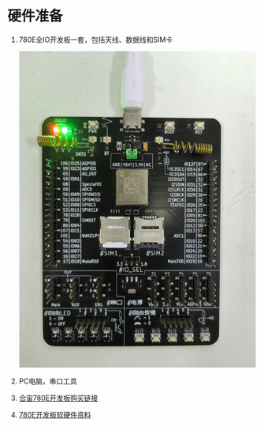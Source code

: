 # 硬件准备

1. 780E全IO开发板一套，包括天线、数据线和SIM卡

   ![780E](image/Air780E.jpg)

2. PC电脑，串口工具

3. [合宙780E开发板购买链接](https://item.taobao.com/item.htm?id=724722276597)

4. [780E开发板软硬件资料](https://doc.openluat.com/wiki/21?wiki_page_id=6036)
